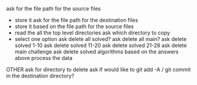 ask for the file path for the source files
- store it
ask for the file path for the destination files
- store it
based on the file path for the source files
- read the all the top level directories
ask which directory to copy
- select one option
ask delete all solved?
ask delete all main?
ask delete solved 1-10
ask delete solved 11-20
ask delete solved 21-28
ask delete main challenge
ask delete solved algorithms
based on the answers above process the data


OTHER
ask for directory to delete
ask if would like to git add -A / git commit in the destination directory?